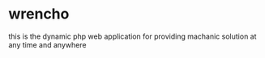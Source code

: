 # wrencho
this is the dynamic php web application for providing machanic solution at any time and anywhere
